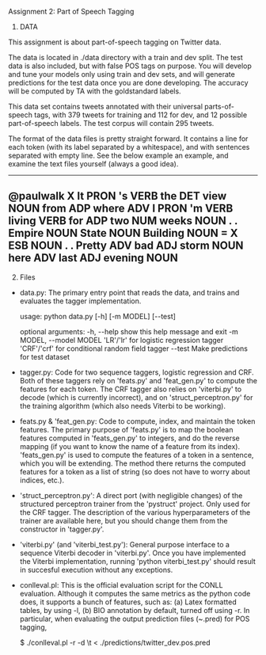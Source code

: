 
Assignment 2:  Part of Speech Tagging


1. DATA 

This assignment is about part-of-speech tagging on Twitter data. 

The data is located in ./data directory with a train and dev split. The test data is also included, but with false POS tags on purpose. 
You will develop and tune your models only using train and dev sets, and will generate predictions for the test data once you are done developing. 
The accuracy will be computed by TA with the goldstandard labels. 

This data set contains tweets annotated with their universal parts-of-speech tags, with 379 tweets for training and 112 for dev, and 12 possible part-of-speech labels. The test corpus will contain 295 tweets.

The format of the data files is pretty straight forward. It contains a line for each token (with its label separated by a whitespace), and with sentences separated with empty line. See the below example an example, and examine the text files yourself (always a good idea).

------------------------------
@paulwalk X
It  PRON
's  VERB
the DET
view  NOUN
from  ADP
where ADV
I PRON
'm  VERB
living  VERB
for ADP
two NUM
weeks NOUN
. .
Empire  NOUN
State NOUN
Building  NOUN
= X
ESB NOUN
. .
Pretty  ADV
bad ADJ
storm NOUN
here  ADV
last  ADJ
evening NOUN
------------------------------




2. Files

- data.py: The primary entry point that reads the data, and trains and evaluates the tagger implementation.

	usage: python data.py [-h] [-m MODEL] [--test]

	optional arguments:
	  -h, --help            show this help message and exit
	  -m MODEL, --model MODEL
	                        'LR'/'lr' for logistic regression tagger
	                        'CRF'/'crf' for conditional random field tagger
	  --test                Make predictions for test dataset


- tagger.py: Code for two sequence taggers, logistic regression and CRF. Both of these taggers rely on 'feats.py' and 'feat_gen.py' to compute the features for each token. The CRF tagger also relies on 'viterbi.py' to decode (which is currently incorrect), and on 'struct_perceptron.py' for the training algorithm (which also needs Viterbi to be working).

- feats.py & 'feat_gen.py: Code to compute, index, and maintain the token features. The primary purpose of 'feats.py' is to map the boolean features computed in 'feats_gen.py' to integers, and do the reverse mapping (if you want to know the name of a feature from its index). 'feats_gen.py' is used to compute the features of a token in a sentence, which you will be extending. The method there returns the computed features for a token as a list of string (so does not have to worry about indices, etc.).

- 'struct_perceptron.py': A direct port (with negligible changes) of the structured perceptron trainer from the 'pystruct' project. Only used for the CRF tagger. The description of the various hyperparameters of the trainer are available here, but you should change them from the constructor in 'tagger.py'.

- 'viterbi.py' (and 'viterbi_test.py'): General purpose interface to a sequence Viterbi decoder in 'viterbi.py'. Once you have implemented the Viterbi implementation, running 'python viterbi_test.py' should result in succesful execution without any exceptions.

- conlleval.pl: This is the official evaluation script for the CONLL evaluation.
  Although it computes the same metrics as the python code does, it supports a bunch of features, such as: 
  	(a) Latex formatted tables, by using -l, 
  	(b) BIO annotation by default, turned off using -r.
  In particular, when evaluating the output prediction files (~.pred) for POS tagging, 

  $ ./conlleval.pl -r -d \\t < ./predictions/twitter_dev.pos.pred

